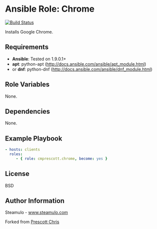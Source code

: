 Ansible Role: Chrome
=========
[![Build Status](https://travis-ci.org/cmprescott/ansible-role-chrome.svg?branch=master)](https://travis-ci.org/cmprescott/ansible-role-chrome)

Installs Google Chrome.

Requirements
------------

- **Ansible**: Tested on 1.9.0.1+
- **apt**: python-apt (http://docs.ansible.com/ansible/apt_module.html)
- or **dnf**: python-dnf (http://docs.ansible.com/ansible/dnf_module.html)

Role Variables
--------------

None.

Dependencies
------------

None.

Example Playbook
----------------

```yaml
- hosts: clients
  roles:
     - { role: cmprescott.chrome, become: yes }
```

License
-------

BSD

Author Information
------------------

Steamulo - www.steamulo.com

Forked from [Prescott Chris](https://github.com/cmprescott)
